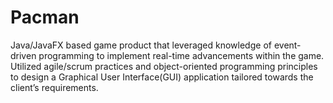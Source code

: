 # Pacman
Java/JavaFX based game product that leveraged knowledge of event-driven programming to implement real-time advancements within the game. Utilized agile/scrum practices and object-oriented programming principles to design a Graphical User Interface(GUI) application tailored towards the client’s requirements.
